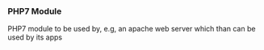 ### PHP7 Module
PHP7 module to be used by, e.g, an apache web server which than can be used by its apps
